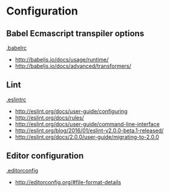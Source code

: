 Configuration
=============

Babel Ecmascript transpiler options
-----------------------------------

[.babelrc](https://babeljs.io/docs/usage/babelrc/)

 * http://babeljs.io/docs/usage/runtime/
 * http://babeljs.io/docs/advanced/transformers/


Lint
----

[.eslintrc](http://eslint.org/)

 * http://eslint.org/docs/user-guide/configuring
 * http://eslint.org/docs/rules/
 * http://eslint.org/docs/user-guide/command-line-interface
 * http://eslint.org/blog/2016/01/eslint-v2.0.0-beta.1-released/
 * http://eslint.org/docs/2.0.0/user-guide/migrating-to-2.0.0


Editor configuration
--------------------

[.editorconfig](http://editorconfig.org/)

 * http://editorconfig.org/#file-format-details
